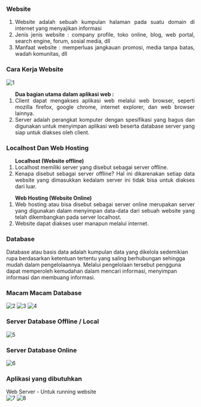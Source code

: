 ### Website
<ol align="justify">
<li>Website adalah sebuah kumpulan halaman pada suatu domain di internet yang menyajikan informasi</li>
<li>Jenis jenis website : company profile, toko online, blog, web portal, search engine, forum, sosial media, dll</li>
<li>Manfaat website : memperluas jangkauan promosi, media tanpa batas, wadah komunitas, dll</li>
</ol>

### Cara Kerja Website
![1](https://user-images.githubusercontent.com/81500429/143888829-a3d57707-ee86-4cb7-9d61-2dfb1e9c8bb0.png)

<ol align="justify"><b>Dua bagian utama dalam aplikasi web :</b>
<li>Client dapat mengakses aplikasi web melalui web browser, seperti mozilla firefox, google chrome, internet explorer, dan web browser lainnya.</li>
<li>Server adalah perangkat komputer dengan spesifikasi yang bagus dan digunakan untuk menyimpan aplikasi web beserta database server yang siap untuk diakses oleh client.
</li></ol>

### Localhost Dan Web Hosting
<ol align="justify"><b>Localhost (Website offline)</b>
  <li>Localhost memiliki server yang disebut sebagai server offline. </li>
<li>Kenapa disebut sebagai server offline? Hal ini dikarenakan setiap data website yang dimasukkan kedalam server ini tidak bisa untuk diakses dari luar. </li></ol>
<ol align="justify"><b>Web Hosting (Website Online)</b>
<li>Web hosting atau bisa disebut sebagai server online merupakan server yang digunakan dalam menyimpan data-data dari sebuah website yang telah dikembangkan pada server localhost.</li>
<li>Website dapat diakses user manapun melalui internet.</li></ol>

### Database
Database atau basis data adalah kumpulan data yang dikelola sedemikian rupa berdasarkan ketentuan tertentu yang saling berhubungan sehingga mudah dalam pengelolaannya. Melalui pengelolaan tersebut pengguna dapat memperoleh kemudahan dalam mencari informasi, menyimpan informasi dan membuang informasi.</br>

### Macam Macam Database
![2](https://user-images.githubusercontent.com/81500429/143889283-733fb732-b5cc-46f4-8d8f-a455376f0c42.png)
![3](https://user-images.githubusercontent.com/81500429/143889290-13f79e93-f997-49ff-89ae-17a9354b746a.png)
![4](https://user-images.githubusercontent.com/81500429/143889292-d90bb321-db44-4d06-976f-1884800db555.png)


### Server Database Offline / Local
![5](https://user-images.githubusercontent.com/81500429/143889294-f465647c-6f99-424f-8b3e-6f7c80135fc0.png)


### Server Database Online
![6](https://user-images.githubusercontent.com/81500429/143889295-f2edfa86-47c0-46ab-8275-a3aeb056e9b8.png)


### Aplikasi yang dibutuhkan
Web Server - Untuk running website	
![7](https://user-images.githubusercontent.com/81500429/143889296-49dd0d99-909e-4fd9-b99e-6d6b699ef567.png) ![8](https://user-images.githubusercontent.com/81500429/143889299-fa5bf3de-c18a-443d-8882-a0b8321a165d.png)

